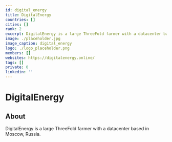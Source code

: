 ```yaml
---
id: digital_energy
title: DigitalEnergy
countries: []
cities: []
rank: 2
excerpt: DigitalEnergy is a large ThreeFold farmer with a datacenter based in Moscow, Russia. 
image: ./placeholder.jpg
image_caption: digital_energy
logo: ./logo_placeholder.png
members: []
websites: https://digitalenergy.online/
tags: []
private: 0
linkedin: ''
---
```


# DigitalEnergy

## About

DigitalEnergy is a large ThreeFold farmer with a datacenter based in Moscow, Russia. 

<!-- 
## Mission

## Impact

## Powered by ThreeFold

## Join saving our planet! -->

<!-- 
## Support this project

## TFGrid Solution

### Roadmap -->



